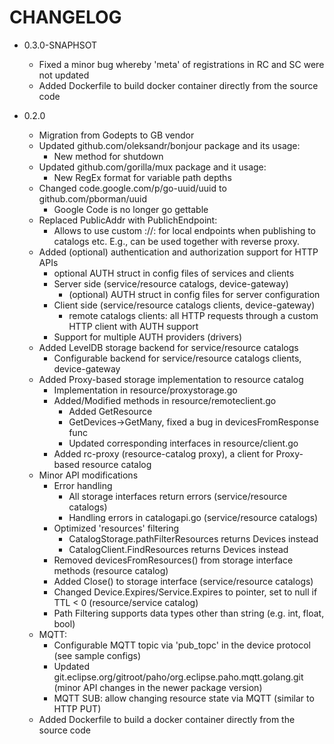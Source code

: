 # CHANGELOG

* 0.3.0-SNAPHSOT
    - Fixed a minor bug whereby 'meta' of registrations in RC and SC were not updated
    - Added Dockerfile to build docker container directly from the source code

* 0.2.0
    - Migration from Godepts to GB vendor
    - Updated github.com/oleksandr/bonjour package and its usage:
      + New method for shutdown
    - Updated github.com/gorilla/mux package and it usage:
      + New RegEx format for variable path depths
    - Changed code.google.com/p/go-uuid/uuid to github.com/pborman/uuid 
      + Google Code is no longer go gettable
    - Replaced PublicAddr with PublichEndpoint:
      + Allows to use custom <protocol>://<addr>:<port> for local endpoints when publishing to catalogs etc. E.g., can be used together with reverse proxy.
    - Added (optional) authentication and authorization support for HTTP APIs
      + optional AUTH struct in config files of services and clients
      + Server side (service/resource catalogs, device-gateway)
          * (optional) AUTH struct in config files for server configuration
      + Client side (service/resource catalogs clients, device-gateway)
          * remote catalogs clients: all HTTP requests through a custom HTTP client with AUTH support
      + Support for multiple AUTH providers (drivers)
    - Added LevelDB storage backend for service/resource catalogs
      + Configurable backend for service/resource catalogs clients, device-gateway
    - Added Proxy-based storage implementation to resource catalog
      + Implementation in resource/proxystorage.go
      + Added/Modified methods in resource/remoteclient.go
          * Added GetResource
          * GetDevices->GetMany, fixed a bug in devicesFromResponse func
          * Updated corresponding interfaces in resource/client.go
      + Added rc-proxy (resource-catalog proxy), a client for Proxy-based resource catalog
    - Minor API modifications
      + Error handling
          * All storage interfaces return errors (service/resource catalogs)
          * Handling errors in catalogapi.go (service/resource catalogs)
      + Optimized 'resources' filtering
          * CatalogStorage.pathFilterResources returns Devices instead
          * CatalogClient.FindResources returns Devices instead
      + Removed devicesFromResources() from storage interface methods (resource catalog)
      + Added Close() to storage interface (service/resource catalogs)
      + Changed Device.Expires/Service.Expires to pointer, set to null if TTL < 0 (resource/service catalog)
      + Path Filtering supports data types other than string (e.g. int, float, bool)
    - MQTT:
      + Configurable MQTT topic via 'pub_topc' in the device protocol (see sample configs)
      + Updated git.eclipse.org/gitroot/paho/org.eclipse.paho.mqtt.golang.git (minor API changes in the newer package version)
      + MQTT SUB: allow changing resource state via MQTT (similar to HTTP PUT)
    - Added Dockerfile to build a docker container directly from the source code
